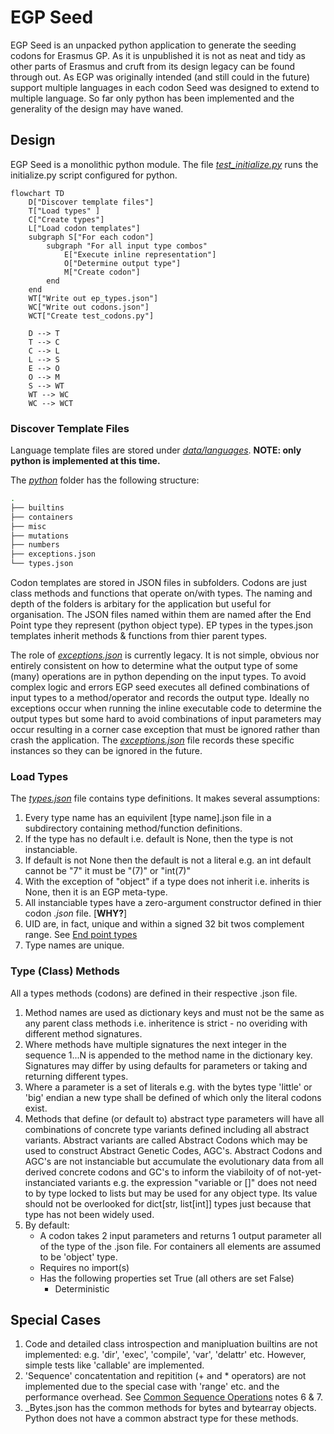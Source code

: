 # EGP Seed

EGP Seed is an unpacked python application to generate the seeding codons for Erasmus GP. As it is unpublished it is not as neat and tidy as other parts of Erasmus and cruft from its design legacy can be found through out. As EGP was originally intended (and still could in the future) support multiple languages in each codon Seed was designed to extend to multiple language. So far only python has been implemented and the generality of the design may have waned.

## Design

EGP Seed is a monolithic python module. The file *[test_initialize.py](../tests/test_initialize.py)* runs the initialize.py script configured for python.

```mermaid
flowchart TD
    D["Discover template files"]
    T["Load types" ]
    C["Create types"]
    L["Load codon templates"]
    subgraph S["For each codon"]
        subgraph "For all input type combos"
            E["Execute inline representation"]
            O["Determine output type"]
            M["Create codon"]
        end
    end
    WT["Write out ep_types.json"]
    WC["Write out codons.json"]
    WCT["Create test_codons.py"]

    D --> T
    T --> C
    C --> L
    L --> S
    E --> O
    O --> M
    S --> WT
    WT --> WC
    WC --> WCT
```

### Discover Template Files

Language template files are stored under *[data/languages](../egpspeed/data/languages)*. **NOTE: only python is implemented at this time.**

The *[python](../data/languages/python)* folder has the following structure:

```bash
.
├── builtins
├── containers
├── misc
├── mutations
├── numbers
├── exceptions.json
└── types.json
```

Codon templates are stored in JSON files in subfolders. Codons are just class methods and functions that operate on/with types. The naming and depth of the folders is arbitary for the application but useful for organisation. The JSON files named within them are named after the End Point type they represent (python object type). EP types in the types.json templates inherit methods & functions from thier parent types.

The role of *[exceptions.json](../egpseed/data/languages/python/exceptions.json)* is currently legacy. It is not simple, obvious nor entirely consistent on how to determine what the output type of some (many) operations are in python depending on the input types. To avoid complex logic and errors EGP seed executes all defined combinations of input types to a method/operator and records the output type. Ideally no exceptions occur when running the inline executable code to determine the output types but some hard to avoid combinations of input parameters may occur resulting in a corner case exception that must be ignored rather than crash the application. The *[exceptions.json](../egpseed/data/languages/python/exceptions.json)* file records these specific instances so they can be ignored in the future.

### Load Types

The *[types.json](../egpseed/data/languages/python/types.json)* file contains type definitions. It makes several assumptions:

1. Every type name has an equivilent [type name].json file in a subdirectory containing method/function definitions.
2. If the type has no default i.e. default is None, then the type is not instanciable.
3. If default is not None then the default is not a literal e.g. an int default cannot be "7" it must be "(7)" or "int(7)"
4. With the exception of "object" if a type does not inherit i.e. inherits is None, then it is an EGP meta-type.
5. All instanciable types have a zero-argument constructor defined in thier codon *.json* file. [**WHY?**]
6. UID are, in fact, unique and within a signed 32 bit twos complement range. See [End point types](../../egppy/egppy/gc_graph/docs/graph.md)
7. Type names are unique.

### Type (Class) Methods

All a types methods (codons) are defined in their respective .json file.

1. Method names are used as dictionary keys and must not be the same as any parent class methods i.e. inheritence is strict - no overiding with different method signatures.
2. Where methods have multiple signatures the next integer in the sequence 1...N is appended to the method name in the dictionary key. Signatures may differ by using defaults for parameters or taking and returning different types.
3. Where a parameter is a set of literals e.g. with the bytes type 'little' or 'big' endian a new type shall be defined of which only the literal codons exist.
4. Methods that define (or default to) abstract type parameters will have all combinations of concrete type variants defined including all abstract variants. Abstract variants are called Abstract Codons which may be used to construct Abstract Genetic Codes, AGC's. Abstract Codons and AGC's are not instanciable but accumulate the evolutionary data from all derived concrete codons and GC's to inform the viabiloity of of not-yet-instanciated variants e.g. the expression "variable or []" does not need to by type locked to lists but may be used for any object type. Its value should not be overlooked for dict[str, list[int]] types just because that type has not been widely used.
5. By default:
    - A codon takes 2 input parameters and returns 1 output parameter all of the type of the .json file. For containers all elements are assumed to be 'object' type.
    - Requires no import(s)
    - Has the following properties set True (all others are set False)
        - Deterministic

## Special Cases

1. Code and detailed class introspection and manipluation builtins are not implemented: e.g. 'dir', 'exec', 'compile', 'var', 'delattr' etc. However, simple tests like 'callable' are implemented.
2. 'Sequence' concatentation and repitition (+ and * operators) are not implemented due to the special case with 'range' etc. and the performance overhead. See [Common Sequence Operations](https://docs.python.org/3/library/stdtypes.html#typesseq-common) notes 6 & 7.
3. _Bytes.json has the common methods for bytes and bytearray objects. Python does not have a common abstract type for these methods.